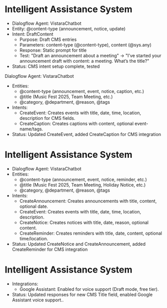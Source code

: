 # Intelligent Assistance System
- Dialogflow Agent: VistaraChatbot
- Entity: @content-type (announcement, notice, update)
- Intent: DraftContent
  - Purpose: Draft CMS entries
  - Parameters: content-type (@content-type), content (@sys.any)
  - Response: Static prompt for title
  - Test: "Draft an announcement about a meeting" → "I’ve started your announcement draft with content: a meeting. What’s the title?"
- Status: CMS intent setup complete, tested

Dialogflow Agent: VistaraChatbot
- Entities:
  - @content-type (announcement, event, notice, caption, etc.)
  - @title (Music Fest 2025, Team Meeting, etc.)
  - @category, @department, @reason, @tags
- Intents:
  - CreateEvent: Creates events with title, date, time, location, description for CMS fields.
  - CreateCaption: Creates captions with content, optional event-name/tags.
- Status: Updated CreateEvent, added CreateCaption for CMS integration

# Intelligent Assistance System
- Dialogflow Agent: VistaraChatbot
- Entities:
  - @content-type (announcement, event, notice, reminder, etc.)
  - @title (Music Fest 2025, Team Meeting, Holiday Notice, etc.)
  - @category, @department, @reason, @tags
- Intents:
  - CreateAnnouncement: Creates announcements with title, content, optional date.
  - CreateEvent: Creates events with title, date, time, location, description.
  - CreateNotice: Creates notices with title, date, reason, optional content.
  - CreateReminder: Creates reminders with title, date, content, optional time/location.
- Status: Updated CreateNotice and CreateAnnouncement, added CreateReminder for CMS integration

# Intelligent Assistance System

- Integrations:
  - Google Assistant: Enabled for voice support (Draft mode, free tier).
- Status: Updated responses for new CMS Title field, enabled Google Assistant voice support..